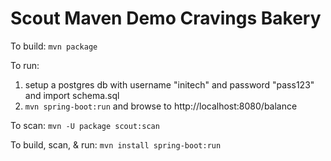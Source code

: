 # Scout Maven Demo Cravings Bakery
To build: `mvn package`

To run:

 1. setup a postgres db with username "initech" and password "pass123" and import schema.sql
 2. `mvn spring-boot:run` and browse to http://localhost:8080/balance

To scan: `mvn -U package scout:scan`

To build, scan, & run: `mvn install spring-boot:run`
